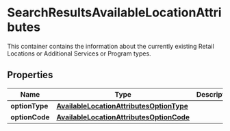 

# SearchResultsAvailableLocationAttributes

This container contains the information about the currently existing Retail Locations or Additional Services or Program types.

## Properties

| Name | Type | Description | Notes |
|------------ | ------------- | ------------- | -------------|
|**optionType** | [**AvailableLocationAttributesOptionType**](AvailableLocationAttributesOptionType.md) |  |  |
|**optionCode** | [**AvailableLocationAttributesOptionCode**](AvailableLocationAttributesOptionCode.md) |  |  |



